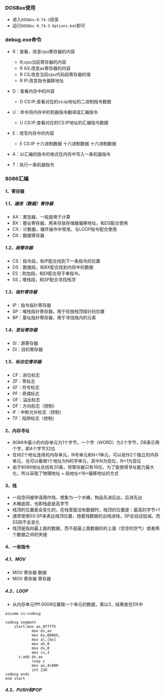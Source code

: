 ### DOSBox使用
+ 进入`DOSBox-0.74-3`目录
+ 运行`DOSBox 0.74-3 Options.bat`即可

### debug.exe命令
+ R：查看，改变cpu寄存器的内容
  + R;cpu当前寄存器的内容
  + R AX;改变ax寄存器的内容
  + R CS;改变当前cpu代码段寄存器的值
  + R IP;改变指令偏移地址


+ D：查看内存中的内容
  + D CS:IP;查看对应的cs:ip地址的二进制指令数据


+ U：命令将内存中的机器指令翻译成汇编指令
  + U CS:IP;查看对应的CS:IP地址的汇编指令数据


+ E：改写内存中的内容
  + E CS:IP 十六进制数据 十六进制数据 十六进制数据


+ A：以汇编的指令的格式在内存中写入一条机器指令
+ T：执行一条机器指令

### 8086汇编
#### 1、寄存器
##### 1.1、通用（数据）寄存器
+ AX：累加器，一般是用于计算
+ BX：基址寄存器，用来存放存储器偏移地址，和DS配合使用
+ CX：计数器，循环操作中常用，与LOOP指令配合使用
+ DX：数据寄存器

##### 1.2、段寄存器
+ CS：指令段，和IP配合找到下一条指令的位置
+ DS：数据段，和BX配合找到内存中的数据
+ ES：附加段，和DI配合用于串指令。
+ SS；堆栈段，和SP配合寻找栈顶

##### 1.3、指针寄存器
+ IP：指令指针寄存器
+ SP：堆栈指针寄存器，用于存放栈顶指针的位置
+ BP：基址指针寄存器，用于寻找栈内的元素


##### 1.4、变址寄存器
+ SI：源寄存器	
+ DI：目的寄存器
##### 1.5、标志位寄存器
+ CF：进位标志
+ ZF：零标志
+ SF：符号标志
+ PF：奇偶标志
+ OF：溢出标志
+ DF：方向标志（控制）
+ IF：中断允许标志（控制）
+ TF：陷阱标志（控制）

#### 2、内存寻址
+ 8086中最小的内存单元为1个字节。一个字（WORD）为2个字节，DB表示两个字，即4个字节32位
+ 任何2个地址连续的内存单元，N号单元和N+1单元，可以视作2个独立的内存单元，也可以看做1个地址为N的字单元，其中N为低位，N+1为高位
+ 由于8086地址总线有20条，但寄存器只有16位，为了能使得寻址能力最大化，所以采取了物理地址 = 段地址*16+偏移地址的方式

#### 3、栈
+ 一段空间被申请用作栈，想象为一个木桶，物品先进后出，后进先出
+ 木桶底部，也即栈底是高字节
+ 栈顶的位置是会变化的，在栈里面没有数据时，栈顶的位置是：最高的字节+1
+ 通常使用SS:SP来表达栈顶位置，随着栈数据的出栈进栈，SP会自动加减。而SS则不会变化
+ 栈顶是指向最上面的数据，而不是最上面数据的的上面（空空的空气）或者两个数据之间的夹缝

#### 4、一些指令
##### 4.1、MOV
+ MOV 寄存器 数据
+ MOV 寄存器 寄存器

##### 4.2、LOOP
+ 从内存单元ffff:0006位置取一个单元的数据，乘以3，结果放在DX中
```
assume cs:codesg

codesg segment
	start:mov ax,0ffffh
			mov ds,ax
			mov bx,0006h,
			mov al,[bx]
			mov ah,0
			mov dx,0
			mov cx,3
	  s:add dx,ax		
			loop s
			mov ax,4c00H
			int 21H
codesg ends	
end start			
```

##### 4.3、PUSH和POP
